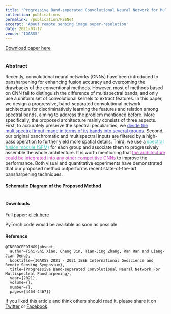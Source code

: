 ```yaml
---
title: "Progressive Band-seperated Convolutional Neural Network for Multispectral Pansharpening"
collection: publications
permalink: /publication/PBSNet
excerpt: 'About remote sensing image super-resolution'
date: 2021-03-17
venue: 'IGARSS'
---
```

[Download paper here](https://github.com/SerendipitysX/ShishiXiao.github.io/blob/master/files/IGARSS2021_PBSNet.pdf)

<div class="post-content" itemprop="articleBody"> <p><img src="/assets/images/IGARSS_PBSN.png" alt=""></p> <h3 id="abstract">Abstract</h3> <p>Recently, convolutional neural networks (CNNs) have been introduced to pansharpening for enhancing fusion accuracy and overcoming the drawbacks of the conventional methods. However, most of methods based on CNN fail to distinguish the difference of multispectral bands, and only use a uniform set of convolutional kernels to extract features. In this paper, we design a progressive, band-separated convolutional network architecture for discriminatively learning the features and relation among spectral bands, aiming to address the problem mentioned before. More specifically, the proposed architecture mainly consists of three aspects. First, to accurately preserve the spectral peculiarities, we <a href=""><span style="color: #4044c2">divide the multispectral input image in terms of its bands into several groups</span></a>. Second, our original panchromatic and multispectral inputs are filtered by a high-pass operation to further yield more spatial details. Third, we use a <a href=""><span style="color: #3ec9c0">spectral fusion module (SFM)</span></a> for each group and associate them to progressively assemble the whole architecture. It is worth mentioning that <a href=""><span style="color: #c23ec2">the architecture could be integrated into any other competitive CNNs</span></a> to improve the performance. Both visual and quantitative experiments have demonstrated that our proposed method outperforms recent state-of-the-art pansharpening techniques.</p> <h4 id="schematic-diagram-of-the-proposed-method">Schematic Diagram of the Proposed Method</h4> <p><img src="/assets/images/IGARSS_PBSN_schematic.png" alt=""></p> <h4 id="downloads">Downloads</h4> <p>Full paper: <a href="https://ChengJin-git.github.io/files/thesis/IGARSS2021_PBSNet.pdf">click here</a></p> <p>PyTorch code would be available as soon as possible.</p> <h4 id="reference">Reference</h4> <div class="language-bib highlighter-rouge"><div class="highlight"><pre class="highlight"><code><span class="nc">@INPROCEEDINGS</span><span class="p">{</span><span class="nl">pbsnet</span><span class="p">,</span>
  <span class="na">author</span><span class="p">=</span><span class="s">{Shi-Shi Xiao, Cheng Jin, Tian-Jing Zhang, Ran Ran and Liang-Jian Deng}</span><span class="p">,</span>
  <span class="na">booktitle</span><span class="p">=</span><span class="s">{IGARSS 2021 - 2021 IEEE International Geoscience and Remote Sensing Symposium}</span><span class="p">,</span> 
  <span class="na">title</span><span class="p">=</span><span class="s">{Progressive Band-separated Convolutional Neural Network For Multispectral Pansharpening}</span><span class="p">,</span> 
  <span class="na">year</span><span class="p">=</span><span class="s">{2021}</span><span class="p">,</span>
  <span class="na">volume</span><span class="p">=</span><span class="s">{}</span><span class="p">,</span>
  <span class="na">number</span><span class="p">=</span><span class="s">{}</span><span class="p">,</span>
  <span class="na">pages</span><span class="p">=</span><span class="s">{4464-4467}</span><span class="p">}</span>
</code></pre></div></div> <aside class="share"> <p>If you liked this article and think others should read it, please share it on <a href="http://twitter.com/share?text=Progressive Band-seperated Convolutional Neural Network for Multispectral Pansharpening&amp;url=https://ChengJin-git.github.io//2021/Progressive-Band-seperated-Convolutional-Neural-Network-for-Multispectral-Pansharpening/&amp;via=Cheng_Jin_UESTC" onclick="window.open(this.href, 'twitter-share', 'width=550,height=235');return false;">Twitter</a> or <a href="https://www.facebook.com/sharer/sharer.php?u=https://ChengJin-git.github.io//2021/Progressive-Band-seperated-Convolutional-Neural-Network-for-Multispectral-Pansharpening/" onclick="window.open(this.href, 'facebook-share', 'width=550,height=235');return false;">Facebook</a>.</p> </aside> </div>
